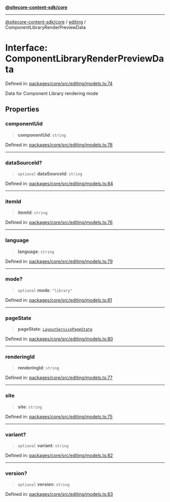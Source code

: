 [**@sitecore-content-sdk/core**](../../README.md)

***

[@sitecore-content-sdk/core](../../README.md) / [editing](../README.md) / ComponentLibraryRenderPreviewData

# Interface: ComponentLibraryRenderPreviewData

Defined in: [packages/core/src/editing/models.ts:74](https://github.com/Sitecore/xmc-jss-dev/blob/f62fda45ad3407dd6bbe9ef6536a99934293651e/packages/core/src/editing/models.ts#L74)

Data for Component Library rendering mode

## Properties

### componentUid

> **componentUid**: `string`

Defined in: [packages/core/src/editing/models.ts:78](https://github.com/Sitecore/xmc-jss-dev/blob/f62fda45ad3407dd6bbe9ef6536a99934293651e/packages/core/src/editing/models.ts#L78)

***

### dataSourceId?

> `optional` **dataSourceId**: `string`

Defined in: [packages/core/src/editing/models.ts:84](https://github.com/Sitecore/xmc-jss-dev/blob/f62fda45ad3407dd6bbe9ef6536a99934293651e/packages/core/src/editing/models.ts#L84)

***

### itemId

> **itemId**: `string`

Defined in: [packages/core/src/editing/models.ts:76](https://github.com/Sitecore/xmc-jss-dev/blob/f62fda45ad3407dd6bbe9ef6536a99934293651e/packages/core/src/editing/models.ts#L76)

***

### language

> **language**: `string`

Defined in: [packages/core/src/editing/models.ts:79](https://github.com/Sitecore/xmc-jss-dev/blob/f62fda45ad3407dd6bbe9ef6536a99934293651e/packages/core/src/editing/models.ts#L79)

***

### mode?

> `optional` **mode**: `"library"`

Defined in: [packages/core/src/editing/models.ts:81](https://github.com/Sitecore/xmc-jss-dev/blob/f62fda45ad3407dd6bbe9ef6536a99934293651e/packages/core/src/editing/models.ts#L81)

***

### pageState

> **pageState**: [`LayoutServicePageState`](../../layout/enumerations/LayoutServicePageState.md)

Defined in: [packages/core/src/editing/models.ts:80](https://github.com/Sitecore/xmc-jss-dev/blob/f62fda45ad3407dd6bbe9ef6536a99934293651e/packages/core/src/editing/models.ts#L80)

***

### renderingId

> **renderingId**: `string`

Defined in: [packages/core/src/editing/models.ts:77](https://github.com/Sitecore/xmc-jss-dev/blob/f62fda45ad3407dd6bbe9ef6536a99934293651e/packages/core/src/editing/models.ts#L77)

***

### site

> **site**: `string`

Defined in: [packages/core/src/editing/models.ts:75](https://github.com/Sitecore/xmc-jss-dev/blob/f62fda45ad3407dd6bbe9ef6536a99934293651e/packages/core/src/editing/models.ts#L75)

***

### variant?

> `optional` **variant**: `string`

Defined in: [packages/core/src/editing/models.ts:82](https://github.com/Sitecore/xmc-jss-dev/blob/f62fda45ad3407dd6bbe9ef6536a99934293651e/packages/core/src/editing/models.ts#L82)

***

### version?

> `optional` **version**: `string`

Defined in: [packages/core/src/editing/models.ts:83](https://github.com/Sitecore/xmc-jss-dev/blob/f62fda45ad3407dd6bbe9ef6536a99934293651e/packages/core/src/editing/models.ts#L83)
